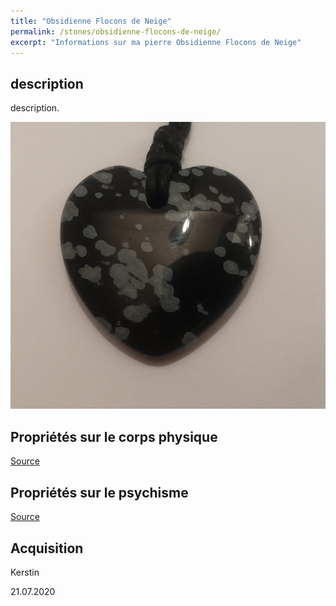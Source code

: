 ```yaml
---
title: "Obsidienne Flocons de Neige"
permalink: /stones/obsidienne-flocons-de-neige/
excerpt: "Informations sur ma pierre Obsidienne Flocons de Neige"
---
```


## description
description.

![Obsidienne Flocons de Neige](/images/stones/ObsidienneFloconsDeNeige_Kerstin_20200721.jpg "Obsidienne Flocons de Neige")

## Propriétés sur le corps physique


[Source](https://)


## Propriétés sur le psychisme


[Source](https://)

## Acquisition
Kerstin

21.07.2020
